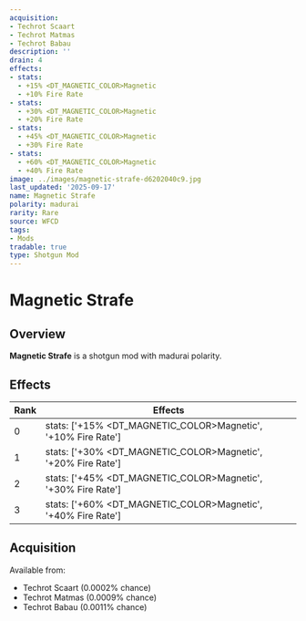 ```yaml
---
acquisition:
- Techrot Scaart
- Techrot Matmas
- Techrot Babau
description: ''
drain: 4
effects:
- stats:
  - +15% <DT_MAGNETIC_COLOR>Magnetic
  - +10% Fire Rate
- stats:
  - +30% <DT_MAGNETIC_COLOR>Magnetic
  - +20% Fire Rate
- stats:
  - +45% <DT_MAGNETIC_COLOR>Magnetic
  - +30% Fire Rate
- stats:
  - +60% <DT_MAGNETIC_COLOR>Magnetic
  - +40% Fire Rate
image: ../images/magnetic-strafe-d6202040c9.jpg
last_updated: '2025-09-17'
name: Magnetic Strafe
polarity: madurai
rarity: Rare
source: WFCD
tags:
- Mods
tradable: true
type: Shotgun Mod
---
```


# Magnetic Strafe

## Overview

**Magnetic Strafe** is a shotgun mod with madurai polarity.

## Effects

| Rank | Effects |
|------|----------|
| 0 | stats: ['+15% <DT_MAGNETIC_COLOR>Magnetic', '+10% Fire Rate'] |
| 1 | stats: ['+30% <DT_MAGNETIC_COLOR>Magnetic', '+20% Fire Rate'] |
| 2 | stats: ['+45% <DT_MAGNETIC_COLOR>Magnetic', '+30% Fire Rate'] |
| 3 | stats: ['+60% <DT_MAGNETIC_COLOR>Magnetic', '+40% Fire Rate'] |

## Acquisition

Available from:
- Techrot Scaart (0.0002% chance)
- Techrot Matmas (0.0009% chance)
- Techrot Babau (0.0011% chance)

